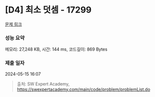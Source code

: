 # [D4] 최소 덧셈 - 17299 

[문제 링크](https://swexpertacademy.com/main/code/problem/problemDetail.do?contestProbId=AYe7x0DKBJADFARP) 

### 성능 요약

메모리: 27,248 KB, 시간: 144 ms, 코드길이: 869 Bytes

### 제출 일자

2024-05-15 16:07



> 출처: SW Expert Academy, https://swexpertacademy.com/main/code/problem/problemList.do